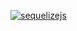 [![sequelizejs](http://docs.sequelizejs.com/manual/asset/logo-small.png "sequelizejs")](http://docs.sequelizejs.com/)
